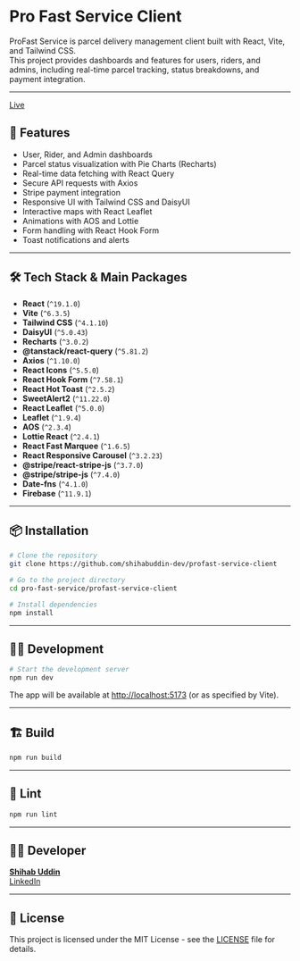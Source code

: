 # Pro Fast Service Client

ProFast Service is parcel delivery management client built with React, Vite, and Tailwind CSS.  
This project provides dashboards and features for users, riders, and admins, including real-time parcel tracking, status breakdowns, and payment integration.

---

[Live](https://profast-service.web.app/)

## 🚀 Features

- User, Rider, and Admin dashboards
- Parcel status visualization with Pie Charts (Recharts)
- Real-time data fetching with React Query
- Secure API requests with Axios
- Stripe payment integration
- Responsive UI with Tailwind CSS and DaisyUI
- Interactive maps with React Leaflet
- Animations with AOS and Lottie
- Form handling with React Hook Form
- Toast notifications and alerts

---

## 🛠️ Tech Stack & Main Packages

- **React** (`^19.1.0`)
- **Vite** (`^6.3.5`)
- **Tailwind CSS** (`^4.1.10`)
- **DaisyUI** (`^5.0.43`)
- **Recharts** (`^3.0.2`)
- **@tanstack/react-query** (`^5.81.2`)
- **Axios** (`^1.10.0`)
- **React Icons** (`^5.5.0`)
- **React Hook Form** (`^7.58.1`)
- **React Hot Toast** (`^2.5.2`)
- **SweetAlert2** (`^11.22.0`)
- **React Leaflet** (`^5.0.0`)
- **Leaflet** (`^1.9.4`)
- **AOS** (`^2.3.4`)
- **Lottie React** (`^2.4.1`)
- **React Fast Marquee** (`^1.6.5`)
- **React Responsive Carousel** (`^3.2.23`)
- **@stripe/react-stripe-js** (`^3.7.0`)
- **@stripe/stripe-js** (`^7.4.0`)
- **Date-fns** (`^4.1.0`)
- **Firebase** (`^11.9.1`)

---

## 📦 Installation

```bash
# Clone the repository
git clone https://github.com/shihabuddin-dev/profast-service-client

# Go to the project directory
cd pro-fast-service/profast-service-client

# Install dependencies
npm install
```

---

## 🧑‍💻 Development

```bash
# Start the development server
npm run dev
```

The app will be available at [http://localhost:5173](http://localhost:5173) (or as specified by Vite).

---

## 🏗️ Build

```bash
npm run build
```

---

## 🧹 Lint

```bash
npm run lint
```

---

## 👨‍💻 Developer

**[Shihab Uddin](https://shihab-dev.web.app/)**  
[LinkedIn](https://www.linkedin.com/in/shihab-dev/)

---

## 📄 License

This project is licensed under the MIT License - see the [LICENSE](LICENSE) file for details.
